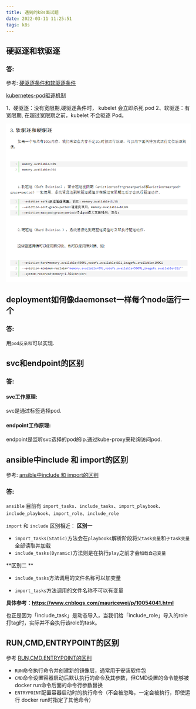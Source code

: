 ```yaml
---
title: 遇到的k8s面试题
date: 2022-03-11 11:25:51
tags: k8s
---
```








## 硬驱逐和软驱逐

### 答:

参考: [硬驱逐条件和软驱逐条件](https://kubernetes.io/zh/docs/concepts/scheduling-eviction/node-pressure-eviction/#soft-eviction-thresholds)

[kubernetes-pod驱逐机制](https://www.cnblogs.com/yaohong/p/13245723.html)

1、硬驱逐：没有宽限期,硬驱逐条件时， kubelet 会立即杀死 pod
2、软驱逐：有宽限期, 在超过宽限期之前，kubelet 不会驱逐 Pod。



![image-20220311125648437](k8s%E9%9D%A2%E8%AF%95%E9%A2%98/image-20220311125648437.png)

## deployment如何像daemonset一样每个node运行一个

### 答:

用`pod反亲和`可以实现.



## svc和endpoint的区别

### 答:

#### svc工作原理:

svc是通过标签选择pod.

#### endpoint工作原理:

endpoint是监听svc选择的pod的ip.通过kube-proxy来轮询访问pod.



## ansible中include 和 import的区别

参考: [ansible中include 和 import的区别](https://www.cnblogs.com/leffss/p/14632423.html#include%E5%92%8Cimport%E5%8C%BA%E5%88%AB)

### 答:

`ansible` 目前有 `import_tasks`、`include_tasks`、`import_playbook`、`include_playbook`、`import_role`、`include_role`

`import` 和 `include` 区别相近：
**区别一**

- `import_tasks(Static)`方法会在`playbooks`解析阶段将`父task变量`和`子task变量`全部读取并加载
- `include_tasks(Dynamic)`方法则是在执行`play`之前才会`加载自己变量`

**区别二 **

- `include_tasks`方法调用的文件名称可以加变量

- `import_tasks`方法调用的文件名称不可以有变量

**具体参考：https://www.cnblogs.com/mauricewei/p/10054041.html**

也正是因为「include_task」是动态导入，当我们给「include_role」导入的role打tag时，实际并不会执行该role的task。



## RUN,CMD,ENTRYPOINT的区别

参考 [RUN,CMD,ENTRYPOINT的区别](https://www.jianshu.com/p/f0a0f6a43907)

- `RUN`命令执行命令并创建新的镜像层，通常用于安装软件包
- `CMD`命令设置容器启动后默认执行的命令及其参数，但CMD设置的命令能够被docker run命令后面的命令行参数替换
- `ENTRYPOINT`配置容器启动时的执行命令（不会被忽略，一定会被执行，即使运行 docker run时指定了其他命令）